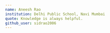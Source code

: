 ```yaml
---
name: Aneesh Rao
institution: Delhi Public School, Navi Mumbai
quote: Knowledge is always helpful.
github_user: sidrao2006
---
```

